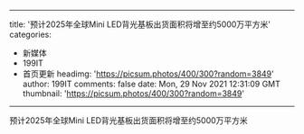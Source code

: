 
---
title: '预计2025年全球Mini LED背光基板出货面积将增至约5000万平方米'
categories: 
 - 新媒体
 - 199IT
 - 首页更新
headimg: 'https://picsum.photos/400/300?random=3849'
author: 199IT
comments: false
date: Mon, 29 Nov 2021 12:31:09 GMT
thumbnail: 'https://picsum.photos/400/300?random=3849'
---

<div>   
预计2025年全球Mini LED背光基板出货面积将增至约5000万平方米  
</div>
            
